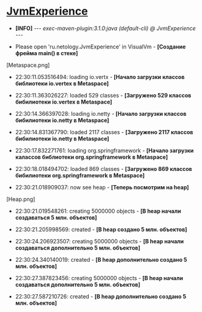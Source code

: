 # [JvmExperience](https://github.com/kirrag/jvm-visualvm-experience)

* **[INFO]** *--- exec-maven-plugin:3.1.0:java (default-cli) @ JvmExperience ---*

* Please open 'ru.netology.JvmExperience' in VisualVm - **[Создание фрейма main() в стеке]**

[Metaspace.png]

* 22:30:11.053516494: loading io.vertx - **[Начало загрузки классов библиотеки io.vertex в Metaspace]**

* 22:30:11.363026227: loaded 529 classes - **[Загружено 529 классов бибилиотеки io.vertex в Metaspace]**

* 22:30:14.366397028: loading io.netty - **[Начало загрузки классов бибилиотеки io.netty в Metaspace]**

* 22:30:14.831367790: loaded 2117 classes - **[Загружено 2117 классов бибилиотеки io.netty в Metaspace]**

* 22:30:17.832271761: loading org.springframework - **[Начало загрузки калассов библиотеки org.springframework в Metaspace]**

* 22:30:18.018494702: loaded 869 classes - **[Загружено 869 классов бибилиотеки org.springframework в Metaspace]**

* 22:30:21.018909037: now see heap - **[Теперь посмотрим на heap]**

[Heap.png]

* 22:30:21.019548261: creating 5000000 objects - **[В heap начали создаваться 5 млн. объектов]**

* 22:30:21.205998569: created - **[В heap создано 5 млн. объектов]**

* 22:30:24.206923507: creating 5000000 objects - **[В heap начали создаваться дополнительно 5 млн. объектов]**

* 22:30:24.340140019: created - **[В heap дополнительно создано 5 млн. объектов]**

* 22:30:27.387823456: creating 5000000 objects - **[В heap начали создаваться дополнительно 5 млн. объектов]**

* 22:30:27.587210726: created - **[В heap дополнительно создано 5 млн. объектов]**
